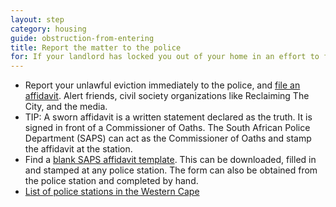 ```yaml
---
layout: step
category: housing
guide: obstruction-from-entering
title: Report the matter to the police
for: If your landlord has locked you out of your home in an effort to force you out this is the next step to take once you have filed a spoliation order
---
```

- Report your unlawful eviction immediately to the police, and [file an affidavit](http://www.nda.agric.za/doaDev/sideMenu/biosafety/doc/13.%20AFFIDAVIT%20PDF.pdf). Alert friends, civil society organizations like Reclaiming The City, and the media.
- TIP: A sworn affidavit is a written statement declared as the truth. It is signed in front of a Commissioner of Oaths. The South African Police Department (SAPS) can act as the Commissioner of Oaths and stamp the affidavit at the station.
- Find a [blank SAPS affidavit template](http://www.nda.agric.za/doaDev/sideMenu/biosafety/doc/13.%20AFFIDAVIT%20PDF.pdf). This can be downloaded, filled in and stamped at any police station. The form can also be obtained from the police station and completed by hand.
- [List of police stations in the Western Cape](https://www.westerncape.gov.za/directories/facilities/908)